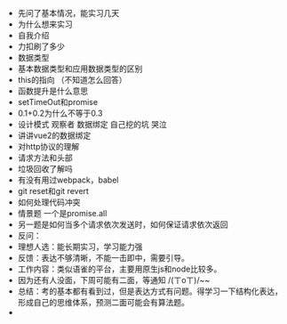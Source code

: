 - 先问了基本情况，能实习几天
- 为什么想来实习
- 自我介绍
- 力扣刷了多少
- 数据类型
- 基本数据类型和应用数据类型的区别
- this的指向 （不知道怎么回答）
- 函数提升是什么意思
- setTimeOut和promise
- 0.1+0.2为什么不等于0.3
- 设计模式 观察者 数据绑定 自己挖的坑 哭泣
- 讲讲vue2的数据绑定
- 对http协议的理解
- 请求方法和头部
- 垃圾回收了解吗
- 有没有用过webpack，babel
- git reset和git revert
- 如何处理代码冲突
- 情景题 一个是promise.all
- 另一题是如何当多个请求依次发送时，如何保证请求依次返回
- 反问：
- 理想人选：能长期实习，学习能力强
- 反馈：表达不够清晰，不能一击即中，需要引导。
- 工作内容：类似语雀的平台，主要用原生js和node比较多。
- 因为还有人没面，下周可能有二面，等通知 /(ㄒoㄒ)/~~
- 总结：考的基本都有看到过，但是表达方式有问题。得学习一下结构化表达，形成自己的思维体系，预测二面可能会有算法题。
-